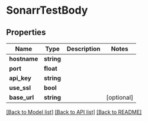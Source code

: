 # SonarrTestBody

## Properties
Name | Type | Description | Notes
------------ | ------------- | ------------- | -------------
**hostname** | **string** |  | 
**port** | **float** |  | 
**api_key** | **string** |  | 
**use_ssl** | **bool** |  | 
**base_url** | **string** |  | [optional] 

[[Back to Model list]](../../README.md#documentation-for-models) [[Back to API list]](../../README.md#documentation-for-api-endpoints) [[Back to README]](../../README.md)

